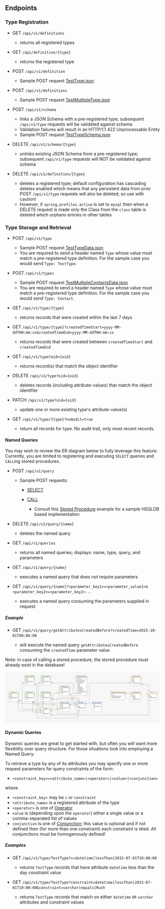 ## Endpoints

### Type Registration

* GET `/api/v1/definitions`

  * returns all registered types

* GET `/api/definition/{type}`

  * returns the registered type

* POST `/api/v1/definition`

  * Sample POST request [TestType.json](https://github.com/fastnsilver/grivet/blob/master/core/test-resources/src/main/resources/TestType.json)

* POST `/api/v1/definitions`

  * Sample POST request [TestMultipleType.json](https://github.com/fastnsilver/grivet/blob/master/core/test-resources/src/main/resources/TestMultipleType.json)

* POST `/api/v1/schema`

  * links a JSON Schema with a pre-registered type; subsequent `/api/v1/type` requests will be validated against schema
  * Validation failures will result in an HTTP/1.1 422 Unprocessable Entity
  * Sample POST request [TestTypeSchema.json](https://github.com/fastnsilver/grivet/blob/master/core/test-resources/src/main/resources/TestTypeSchema.json)

* DELETE `/api/v1/schema/{type}`

  * unlinks existing JSON Schema from a pre-registered type; subsequent `/api/v1/type` requests will NOT be validated against schema

* DELETE `/api/v1/definition/{type}`

  * deletes a registered type; default configuration has cascading deletes enabled which means that any persistent data from prior POST `/api/v1/type` requests will also be deleted; so use with caution!
  * However, if `spring.profiles.active` is set to `mysql` then when a DELETE request is made only the Class from the `class` table is deleted which orphans entries in other tables


### Type Storage and Retrieval

* POST `/api/v1/type`

  * Sample POST request [TestTypeData.json](https://github.com/fastnsilver/grivet/blob/master/core/test-resources/src/main/resources/TestTypeData.json)
  * You are required to send a header named `Type` whose value must match a pre-registered type definition. For the sample case you would send `Type: TestType`.

* POST `/api/v1/types`

  * Sample POST request [TestMultipleContactsData.json](https://github.com/fastnsilver/grivet/blob/master/core/test-resources/src/main/resources/TestMultipleContactsData.json)
  * You are required to send a header named `Type` whose value must match a pre-registered type definition. For the sample case you would send `Type: Contact`.

* GET `/api/v1/type/{type}`

  * returns records that were created within the last 7 days

* GET `/api/v1/type/{type}?createdTimeStart=yyyy-MM-ddTHH:mm:ss&createdTimeEnd=yyyy-MM-ddTHH:mm:ss`

  * returns records that were created between `createdTimeStart` and `createdTimeEnd`

* GET `/api/v1/type?oid={oid}`

  * returns record(s) that match the object identifier

* DELETE `/api/v1/type?oid={oid}`

  * deletes records (including attribute-values) that match the object identifier

* PATCH `/api/v1/type?oid={oid}`

  * update one or more existing type's attribute-value(s)

* GET `/api/v1/type/{type}?noAudit=true`

  * return all records for type. No audit trail, only most recent records.

#### Named Queries

You may wish to review the ER diagram below to fully leverage this feature.  Currently, you are limited to registering and executing `SELECT` queries and `CALL`ing stored procedures.  

* POST `/api/v1/query`

  * Sample POST requests:

    * [SELECT](https://github.com/fastnsilver/grivet/blob/master/core/test-resources/src/main/resources/TestSelectQuery.json)
    * [CALL](https://github.com/fastnsilver/grivet/blob/master/core/test-resources/src/main/resources/TestSprocQuery.json)

      * Consult this [Stored Procedure](https://github.com/fastnsilver/grivet/blob/master/core/test-resources/src/main/resources/db/hsqldb/V1_1__add_test_sproc.sql) example for a sample HSQLDB based implementation

* DELETE `/api/v1/query/{name}`

  * deletes the named query

* GET `/api/v1/queries`

  * returns all named queries; displays: name, type, query, and parameters

* GET `/api/v1/query/{name}`

  * executes a named query that does not require parameters

* GET `/api/v1/query/{name}?<parameter_key1>=<parameter_value1>&<parameter_key2>=<parameter_key2>...`

  * executes a named query consuming the parameters supplied in request

##### Example

* GET `/api/v1/query/getAttributesCreatedBefore?createdTime=2015-10-01T00:00:00`

  * will execute the named query `getAttributesCreatedBefore` consuming the `createdTime` parameter value

Note: in case of calling a stored procedure, the stored procedure must already exist in the database!

![this ER diagram](images/er-diagram.png "ER Diagram")


#### Dynamic Queries

Dynamic queries are great to get started with, but often you will want more flexibility over query structure.  For those situations look into employing a Named Query.

To retrieve a type by any of its attributes you may specify one or more request parameters for query constraints of the form:

* `<constraint_key>=<attribute_name>|<operator>|<value>|<conjunction>`

where

* `<constraint_key>` may be `c` or `constraint`
* `<attribute_name>` is a registered attribute of the type
* `<operator>` is one of [Operator](https://github.com/fastnsilver/grivet/blob/master/core/services/src/main/java/com/fns/grivet/query/Operator.java)
* `value` is (depending upon the `operator`) either a single value or a comma-separated list of values
* `conjunction` is one of [Conjunction](https://github.com/fastnsilver/grivet/blob/master/core/services/src/main/java/com/fns/grivet/query/Conjunction.java); this value is optional and if not defined then (for more than one constraint) each constraint is `OR`ed. All conjunctions must be homogenously defined!

##### Examples

* GET `/api/v1/type/TestType?c=datetime|lessThan|2015-07-01T10:00:00`

  * returns `TestType` records that have attribute `datetime` less than the day constraint value

* GET `/api/v1/type/TestType?constraint=datetime|lessThan|2015-07-01T10:00:00&constraint=varchar|equals|Rush`

  * returns `TestType` records that match on either `datetime` `OR` `varchar` attributes and constraint values
